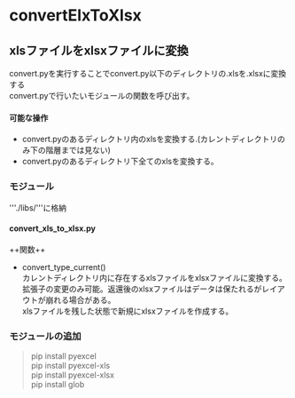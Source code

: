 # convertElxToXlsx
xlsファイルをxlsxファイルに変換
---

convert.pyを実行することでconvert.py以下のディレクトリの.xlsを.xlsxに変換する  
convert.pyで行いたいモジュールの関数を呼び出す。  
#### 可能な操作  
- convert.pyのあるディレクトリ内のxlsを変換する.(カレントディレクトリのみ下の階層までは見ない)  
- convert.pyのあるディレクトリ下全てのxlsを変換する。  

### モジュール  
'''./libs/'''に格納


#### convert_xls_to_xlsx.py  
++関数++  

- convert_type_current()  
カレントディレクトリ内に存在するxlsファイルをxlsxファイルに変換する。  
拡張子の変更のみ可能。返還後のxlsxファイルはデータは保たれるがレイアウトが崩れる場合がある。  
xlsファイルを残した状態で新規にxlsxファイルを作成する。  

### モジュールの追加  
> pip install pyexcel  
> pip install pyexcel-xls  
> pip install pyexcel-xlsx  
> pip install glob  
